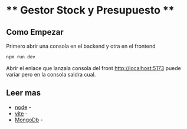 # ** Gestor Stock y Presupuesto **

## Como Empezar

Primero abrir una consola en el backend y otra en el frontend

```bash
npm run dev

```

Abrir el enlace que lanzala consola del front [http://localhost:5173](http://localhost:5173) puede variar pero en la consola saldra cual.





## Leer mas
- [node](https://nodejs.org/en/docs/) -
- [vite](https://vitejs.dev) - 
- [MongoDb](https://www.mongodb.com) - 

